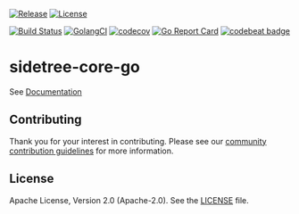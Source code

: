 [![Release](https://img.shields.io/github/release/trustbloc/sidetree-core-go.svg?style=flat-square)](https://github.com/trustbloc/sidetree-core-go/releases/latest)
[![License](https://img.shields.io/badge/License-Apache%202.0-blue.svg)](https://raw.githubusercontent.com/trustbloc/sidetree-core-go/master/LICENSE)

[![Build Status](https://dev.azure.com/trustbloc/sidetree/_apis/build/status/trustbloc.sidetree-core-go?branchName=master)](https://dev.azure.com/trustbloc/sidetree/_build/latest?definitionId=12&branchName=master)
[![GolangCI](https://golangci.com/badges/github.com/trustbloc/sidetree-core-go.svg)](https://golangci.com/r/github.com/trustbloc/sidetree-core-go)
[![codecov](https://codecov.io/gh/trustbloc/sidetree-core-go/branch/master/graph/badge.svg)](https://codecov.io/gh/trustbloc/sidetree-core-go)
[![Go Report Card](https://goreportcard.com/badge/github.com/trustbloc/sidetree-core-go?style=flat-square)](https://goreportcard.com/report/github.com/trustbloc/sidetree-core-go)
[![codebeat badge](https://codebeat.co/badges/d549a1a4-372c-416b-ae56-7b6e395b3a56)](https://codebeat.co/projects/github-com-trustbloc-sidetree-core-go-master)

# sidetree-core-go
See [Documentation](https://trustbloc-sidetree-core-go.readthedocs.io/en/latest/)

## Contributing
Thank you for your interest in contributing. Please see our [community contribution guidelines](https://github.com/trustbloc/community/blob/master/CONTRIBUTING.md) for more information.

## License
Apache License, Version 2.0 (Apache-2.0). See the [LICENSE](LICENSE) file.
